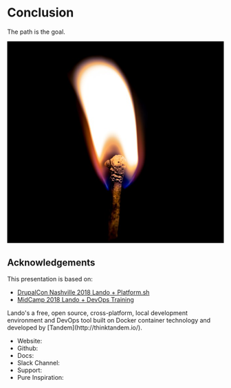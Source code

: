 # Conclusion

The path is the goal.

![alt](images/99-thanks/light-863150_640.jpg)<!-- .element: style="width: 40%" -->


## Acknowledgements

This presentation is based on:

- [DrupalCon Nashville 2018 Lando + Platform.sh](https://docs.google.com/presentation/d/1K3hRKZN6wvgYUgjWoaDJfXZeo3K_UJPKCDi6duDY-NU/edit#slide=id.p)
- [MidCamp 2018 Lando + DevOps Training](https://docs.google.com/presentation/d/1UQ7jwOs85jMOlQmSzN_DdQU0MLlc5Vkqkb34daOP6KA/edit#slide=id.p)

<!-- .element: class="small" -->Lando's a free, open source, cross-platform, local development environment and DevOps tool built on Docker container technology and developed by [Tandem](http://thinktandem.io/).

- <!-- .element: class="small" -->Website: <https://devwithlando.io>
- <!-- .element: class="small" -->Github: <https://github.com/lando/lando>
- <!-- .element: class="small" -->Docs: <https://docs.devwithlando.io>
- <!-- .element: class="small" -->Slack Channel: <https://slackpass.io/kalabox>
- <!-- .element: class="small" -->Support: <https://slackpass.io/kalabox>
- <!-- .element: class="small" -->Pure Inspiration: <https://goo.gl/wW4WNR>
